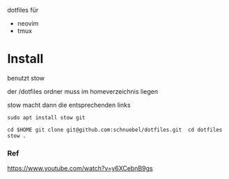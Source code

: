 
dotfiles für

- neovim
- tmux


# Install
benutzt stow

der /dotfiles ordner muss im homeverzeichnis liegen

stow macht dann die entsprechenden links

`sudo apt install stow git`

`
cd $HOME
git clone git@github.com:schnuebel/dotfiles.git 
cd dotfiles
stow .
`


### Ref
https://www.youtube.com/watch?v=y6XCebnB9gs
